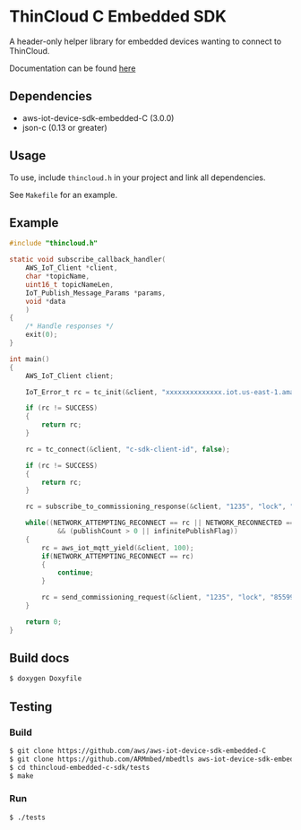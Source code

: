 # ThinCloud C Embedded SDK

A header-only helper library for embedded devices wanting to connect to ThinCloud.

Documentation can be found [here](https://yonomi.github.io/thincloud-embedded-c-sdk/docs/html/index.html)

## Dependencies

- aws-iot-device-sdk-embedded-C (3.0.0)
- json-c (0.13 or greater)

## Usage

To use, include `thincloud.h` in your project and link all dependencies.

See `Makefile` for an example.

## Example

```c
#include "thincloud.h"

static void subscribe_callback_handler(
    AWS_IoT_Client *client,
    char *topicName,
    uint16_t topicNameLen,
    IoT_Publish_Message_Params *params,
    void *data
    )
{
    /* Handle responses */
    exit(0);
}

int main()
{
    AWS_IoT_Client client;

    IoT_Error_t rc = tc_init(&client, "xxxxxxxxxxxxxx.iot.us-east-1.amazonaws.com", "rootCA.crt", "cert.pem", "privkey.pem", NULL, NULL);

    if (rc != SUCCESS)
    {
        return rc;
    }

    rc = tc_connect(&client, "c-sdk-client-id", false);

    if (rc != SUCCESS)
    {
        return rc;
    }

    rc = subscribe_to_commissioning_response(&client, "1235", "lock", "85599", subscribe_callback_handler, NULL);

    while((NETWORK_ATTEMPTING_RECONNECT == rc || NETWORK_RECONNECTED == rc || SUCCESS == rc)
            && (publishCount > 0 || infinitePublishFlag))
    {
        rc = aws_iot_mqtt_yield(&client, 100);
        if(NETWORK_ATTEMPTING_RECONNECT == rc)
        {
            continue;
        }

        rc = send_commissioning_request(&client, "1235", "lock", "85599");
    }

    return 0;
}
```

## Build docs

```bash
$ doxygen Doxyfile
```

## Testing

### Build

```bash
$ git clone https://github.com/aws/aws-iot-device-sdk-embedded-C
$ git clone https://github.com/ARMmbed/mbedtls aws-iot-device-sdk-embedded-C/external_libs/mbedtls
$ cd thincloud-embedded-c-sdk/tests
$ make
```

### Run

```bash
$ ./tests
```
